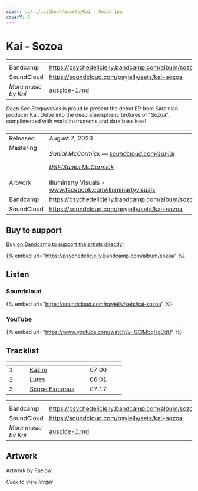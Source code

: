 ```yaml
---
cover: ../../.gitbook/assets/Kai - Sozoa.jpg
coverY: 0
---
```


# Kai - Sozoa

<table data-view="cards"><thead><tr><th></th><th data-hidden data-card-target data-type="content-ref"></th></tr></thead><tbody><tr><td>Bandcamp</td><td><a href="https://psychedelicjelly.bandcamp.com/album/sozoa">https://psychedelicjelly.bandcamp.com/album/sozoa</a></td></tr><tr><td>SoundCloud</td><td><a href="https://soundcloud.com/psyjelly/sets/kai-sozoa">https://soundcloud.com/psyjelly/sets/kai-sozoa</a></td></tr><tr><td><em>More music by Kai</em></td><td><a href="../../artists/music/auspice-1.md">auspice-1.md</a></td></tr></tbody></table>

_Deep Sea Frequencies_ is proud to present the debut EP from Sardinian producer Kai. Delve into the deep atmospheric textures of "Sozoa", complimented with world instruments and dark basslines!

<table data-header-hidden><thead><tr><th width="128" valign="top"></th><th></th></tr></thead><tbody><tr><td valign="top">Released</td><td>August 7, 2020</td></tr><tr><td valign="top">Mastering</td><td><p><em>Sanial McCormick —</em> <a href="https://soundcloud.com/sanial"><em>soundcloud.com/sanial</em></a> </p><p><a href="../../artists/mastering/sanial-mccormick.md"><em>DSF/Sanial McCormick</em></a> </p></td></tr><tr><td valign="top">Artwork</td><td>Illuminarty Visuals - <a href="https://www.facebook.com/illuminartyvisuals/">www.facebook.com/illuminartyvisuals</a></td></tr><tr><td valign="top">Bandcamp</td><td><a href="https://psychedelicjelly.bandcamp.com/album/sozoa">https://psychedelicjelly.bandcamp.com/album/sozoa</a></td></tr><tr><td valign="top">SoundCloud</td><td><a href="https://soundcloud.com/psyjelly/sets/kai-sozoa">https://soundcloud.com/psyjelly/sets/kai-sozoa</a></td></tr></tbody></table>

## Buy to support

[Buy on Bandcamp to support the artists directly!](https://psychedelicjelly.bandcamp.com/album/sozoa)

{% embed url="https://psychedelicjelly.bandcamp.com/album/sozoa" %}

## Listen

### Soundcloud

{% embed url="https://soundcloud.com/psyjelly/sets/kai-sozoa" %}

### YouTube

{% embed url="https://www.youtube.com/watch?v=GClMbqHcCdU" %}

## Tracklist

<table data-header-hidden><thead><tr><th width="40"></th><th width="147"></th><th width="79"></th></tr></thead><tbody><tr><td>1.</td><td><a href="https://psychedelicjelly.bandcamp.com/track/kazim">Kazim</a> </td><td>07:00</td></tr><tr><td>2.</td><td><a href="https://psychedelicjelly.bandcamp.com/track/lutes">Lutes</a> </td><td>06:01</td></tr><tr><td>3.</td><td><a href="https://psychedelicjelly.bandcamp.com/track/scope-excursus">Scope Excursus</a> </td><td>07:17</td></tr></tbody></table>

<table data-view="cards"><thead><tr><th></th><th data-hidden data-card-target data-type="content-ref"></th></tr></thead><tbody><tr><td>Bandcamp</td><td><a href="https://psychedelicjelly.bandcamp.com/album/sozoa">https://psychedelicjelly.bandcamp.com/album/sozoa</a></td></tr><tr><td>SoundCloud</td><td><a href="https://soundcloud.com/psyjelly/sets/kai-sozoa">https://soundcloud.com/psyjelly/sets/kai-sozoa</a></td></tr><tr><td><em>More music by Kai</em></td><td><a href="../../artists/music/auspice-1.md">auspice-1.md</a></td></tr></tbody></table>

## Artwork

Artwork by Faelow

_Click to view larger_

<figure><img src="../../.gitbook/assets/Kai - Sozoa.jpg" alt=""><figcaption></figcaption></figure>
